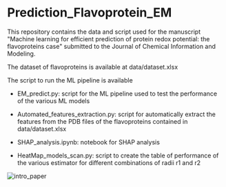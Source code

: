 # Prediction_Flavoprotein_EM

This repository contains the data and script used for the manuscript "Machine learning for efficient prediction of protein redox potential: the flavoproteins case"
submitted to the Journal of Chemical Information and Modeling.

The dataset of flavoproteins is available at data/dataset.xlsx

The script to run the ML pipeline is available 
* EM_predict.py: script for the ML pipeline used to test the performance of the various ML models

* Automated_features_extraction.py: script for automatically extract the features from the PDB files of the flavoproteins contained in data/dataset.xlsx
* SHAP_analysis.ipynb: notebook for SHAP analysis

* HeatMap_models_scan.py: script to create the table of performance of the various estimator for different combinations of radii r1 and r2

![intro_paper](https://github.com/CompBtBs/Prediction_Flavoprotein_EM/blob/261b38cad98d52805f6f5f12ac0d069a0229c02e/workflow.png)


